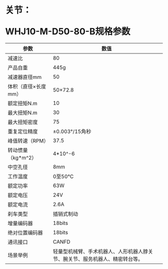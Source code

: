 # <p class="hidden">关节：</p>WHJ10-M-D50-80-B规格参数

| 参数 | 数值 |
| ---- | ---- |
| 减速比 | 80 |
| 产品自重 | 445g |
| 减速器直径mm | 50 |
| 体积（直径×长度mm） | 50×72.8 |
| 额定扭矩N.m | 10 |
| 最大扭矩N.m | 30 |
| 最大扭矩密度 | 75 |
| 重复定位精度 | ±0.003°/15角秒 |
| 峰值转速（RPM） | 37.5 |
| 转动惯量（kg\*m^2） | 4\*10^-6 |
| 中空孔径 | 8mm |
| 工作温度 | 0至50℃ |
| 额定功率 | 63W |
| 额定电压 | 24V |
| 额定电流 | 2.6A |
| 刹车类型 | 插销式制动 |
| 增量编码器 | 18bits |
| 绝对位置编码器 | 18bits |
| 通讯接口 | CANFD |
| 场景举例 | 轻量型机械臂、手术机器人、人形机器人脖关节、腕关节、服务机器人、精密转台等。 |
